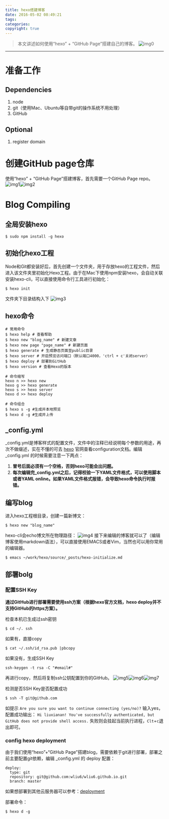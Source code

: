 ```yaml
---
title: hexo搭建博客
date: 2016-05-02 08:49:21
tags:
categories:
copyright: true
---
```


> 本文讲述如何使用“hexo” + “GitHub Page”搭建自己的博客。
![img0](/resourse/hexo/initialize/0.jpg)

<!--more-->

---


# 准备工作

## Dependencies
1. node
2. git（使用Mac、Ubuntu等自带git的操作系统不用处理）
3. GitHub

## Optional
1. register domain


<!-- 文章主体开始 -->

# 创建GitHub page仓库
使用“hexo” + “GitHub Page”搭建博客，首先需要一个GitHub Page repo。
![img1](/resourse/hexo/initialize/1.png)![img2](/resourse/hexo/initialize/2.png)


# Blog Compiling

## 全局安装hexo
```
$ sudo npm install -g hexo
```

## 初始化hexo工程
Node和Git都安装好后，首先创建一个文件夹，用于存放hexo的工程文件，然后进入该文件夹里初始化Hexo工程。由于在Mac下使用npm安装hexo，会自动关联安装hexo-cli，可以直接使用命令行工具进行初始化：
```
$ hexo init
```
文件夹下目录结构入下
![img3](/resourse/hexo/initialize/3.png)

## hexo命令
```
# 常用命令
$ hexo help # 查看帮助
$ hexo new "blog_name" # 新建文章
$ hexo new page "page_name" # 新建页面
$ hexo generate # 生成静态页面至public目录
$ hexo server # 开启预览访问端口（默认端口4000，'ctrl + c'关闭server）
$ hexo deploy # 部署到GitHub
$ hexo version # 查看Hexo的版本

# 命令缩写
hexo n >> hexo new
hexo g >> hexo generate
hexo s >> hexo server
hexo d >> hexo deploy

# 命令组合
$ hexo s -g #生成并本地预览
$ hexo d -g #生成并上传
```
## _config.yml
_config.yml是博客样式的配置文件，文件中的注释已经说明每个参数的用途，再次不做缀述，实在不懂的可去 [hexo](https://hexo.io/docs/configuration.html) 官网查看configuration文档。编辑 _config.yml 的时候需要注意一下两点：
1. **冒号后面必须有一个空格，否则hexo可能会出问题。**
2. **每次编辑完_config.yml之后，记得校验一下YAML文件格式，可以使用脚本或者YAML online。如果YAML文件格式报错，会导致hexo命令执行时报错。**

## 编写blog
进入hexo工程根目录，创建一篇新博文：
```
$ hexo new "blog_name"
```
hexo-cli会echo博文所在物理路径：
![img4](/resourse/hexo/initialize/4.png)
接下来编辑的博客就可以了（编辑博客使用markdown语法），可以直接使用EMACS或者Vim，当然也可以用你常用的编辑器。
```
$ emacs ~/work/hexo/source/_posts/hexo-initialize.md
```

## 部署bolg
### 配置SSH Key
**通过GitHub进行部署需要使用ssh方案（根据hexo官方文档，hexo deploy并不支持GitHub的https方案）。**

检查本机已生成过ssh密钥
```
$ cd ~/. ssh 
```

如果有，直接copy
```
$ cat ~/.ssh/id_rsa.pub |pbcopy
```
如果没有，生成SSH Key
```
ssh-keygen -t rsa -C "#email#"
```
再进行copy，然后将复制ssh公钥配置到你的GitHub。
![img5](/resourse/hexo/initialize/5.png)![img6](/resourse/hexo/initialize/6.png)![img7](/resourse/hexo/initialize/7.png)

检测是否SSH Key是否配置成功
```
$ ssh -T git@github.com
```
如提示
`Are you sure you want to continue connecting (yes/no)?`
输入yes，配置成功输出：
`Hi liuxianan! You've successfully authenticated, but GitHub does not provide shell access.`
失败则会挂起当前执行进程，`Clt`+`c`退出即可。

### config hexo deployment
由于我们使用“hexo”+“GitHub Page”搭建blog，需要依赖于git进行部署，部署之前主要配置git依赖，编辑 _config.yml 的 deploy 配置：
```
deploy:
  type: git
  repository: git@github.com:wliu6/wliu6.github.io.git
  branch: master
```
如果想部署到其他云服务器可以参考：[deployment](https://hexo.io/docs/deployment.html)

部署命令：
```
$ hexo d -g
```



